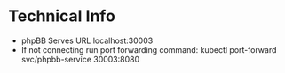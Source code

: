 

# Technical Info
- phpBB Serves URL localhost:30003
- If not connecting run port forwarding command: kubectl port-forward svc/phpbb-service 30003:8080